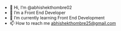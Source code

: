 - 👋 Hi, I’m @abhishekthombre02
- 👀 I’m a Front End Developer
- 🌱 I’m currently learning Front End Development
- 📫 How to reach me abhishekthombre25@gmail.com

<!---
abhishekthombre02/abhishekthombre02 is a ✨ special ✨ repository because its `README.md` (this file) appears on your GitHub profile.
You can click the Preview link to take a look at your changes.
--->
